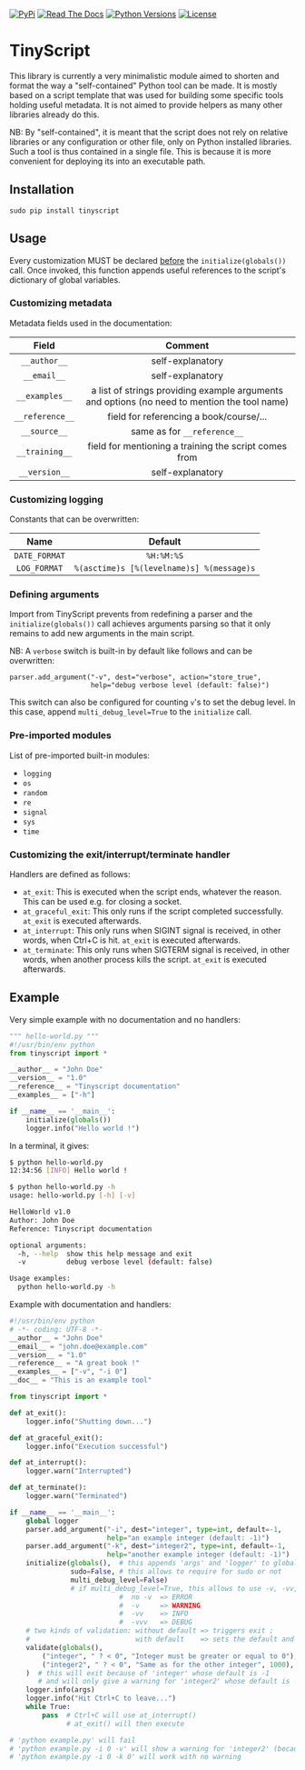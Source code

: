[![PyPi](https://img.shields.io/pypi/v/tinyscript.svg)](https://pypi.python.org/pypi/tinyscript/)
[![Read The Docs](https://readthedocs.org/projects/tinyscript/badge/?version=latest)](https://tinyscript.readthedocs.io/en/latest/?badge=latest)
[![Python Versions](https://img.shields.io/pypi/pyversions/tinyscript.svg)](https://pypi.python.org/pypi/tinyscript/)
[![License](https://img.shields.io/pypi/l/tinyscript.svg)](https://pypi.python.org/pypi/tinyscript/)

# TinyScript

This library is currently a very minimalistic module aimed to shorten and format the way a "self-contained" Python tool can be made. It is mostly based on a script template that was used for building some specific tools holding useful metadata. It is not aimed to provide helpers as many other libraries already do this.

NB: By "self-contained", it is meant that the script does not rely on relative libraries or any configuration or other file, only on Python installed libraries. Such a tool is thus contained in a single file. This is because it is more convenient for deploying its into an executable path.


## Installation

```
sudo pip install tinyscript
```


## Usage

Every customization MUST be declared <u>before</u> the ```initialize(globals())``` call. Once invoked, this function appends useful references to the script's dictionary of global variables.

### Customizing metadata

Metadata fields used in the documentation:

**Field** | **Comment**
:---: | :---:
```__author__``` | self-explanatory
```__email__``` | self-explanatory
```__examples__``` | a list of strings providing example arguments and options (no need to mention the tool name)
```__reference__``` | field for referencing a book/course/...
```__source__``` | same as for ```__reference__```
```__training__``` | field for mentioning a training the script comes from
```__version__``` | self-explanatory


### Customizing logging

Constants that can be overwritten:

**Name** | **Default**
:---: | :---:
```DATE_FORMAT``` | ```%H:%M:%S```
```LOG_FORMAT``` | ```%(asctime)s [%(levelname)s] %(message)s```


### Defining arguments

Import from TinyScript prevents from redefining a parser and the ```initialize(globals())``` call achieves arguments parsing so that it only remains to add new arguments in the main script.

NB: A ```verbose``` switch is built-in by default like follows and can be overwritten:

```
parser.add_argument("-v", dest="verbose", action="store_true",
                    help="debug verbose level (default: false)")
```

This switch can also be configured for counting `v`'s to set the debug level. In this case, append `multi_debug_level=True` to the `initialize` call.


### Pre-imported modules

List of pre-imported built-in modules:
- ```logging```
- ```os```
- ```random```
- ```re```
- ```signal```
- ```sys```
- ```time```


### Customizing the exit/interrupt/terminate handler

Handlers are defined as follows:

- `at_exit`: This is executed when the script ends, whatever the reason. This can be used e.g. for closing a socket.
- `at_graceful_exit`: This only runs if the script completed successfully. `at_exit` is executed afterwards.
- `at_interrupt`: This only runs when SIGINT signal is received, in other words, when Ctrl+C is hit. `at_exit` is executed afterwards.
- `at_terminate`: This only runs when SIGTERM signal is received, in other words, when another process kills the script. `at_exit` is executed afterwards.


## Example

Very simple example with no documentation and no handlers:

```py
""" hello-world.py """
#!/usr/bin/env python
from tinyscript import *

__author__ = "John Doe"
__version__ = "1.0"
__reference__ = "Tinyscript documentation"
__examples__ = ["-h"]

if __name__ == '__main__':
    initialize(globals())
    logger.info("Hello world !")
```

In a terminal, it gives:

```sh
$ python hello-world.py 
12:34:56 [INFO] Hello world !

$ python hello-world.py -h
usage: hello-world.py [-h] [-v]

HelloWorld v1.0
Author: John Doe
Reference: Tinyscript documentation

optional arguments:
  -h, --help  show this help message and exit
  -v          debug verbose level (default: false)

Usage examples:
  python hello-world.py -h

```


Example with documentation and handlers:

```py
#!/usr/bin/env python
# -*- coding: UTF-8 -*-
__author__ = "John Doe"
__email__ = "john.doe@example.com"
__version__ = "1.0"
__reference__ = "A great book !"
__examples__ = ["-v", "-i 0"]
__doc__ = "This is an example tool"

from tinyscript import *

def at_exit():
    logger.info("Shutting down...")

def at_graceful_exit():
    logger.info("Execution successful")

def at_interrupt():
    logger.warn("Interrupted")

def at_terminate():
    logger.warn("Terminated")

if __name__ == '__main__':
    global logger
    parser.add_argument("-i", dest="integer", type=int, default=-1,
                        help="an example integer (default: -1)")
    parser.add_argument("-k", dest="integer2", type=int, default=-1,
                        help="another example integer (default: -1)")
    initialize(globals(),  # this appends 'args' and 'logger' to globals
               sudo=False, # this allows to require for sudo or not
               multi_debug_level=False) 
               # if multi_debug_level=True, this allows to use -v, -vv, -vvv
                           #  no -v  => ERROR
                           #  -v     => WARNING
                           #  -vv    => INFO
                           #  -vvv   => DEBUG
    # two kinds of validation: without default => triggers exit ;
    #                          with default    => sets the default and continues
    validate(globals(),
        ("integer", " ? < 0", "Integer must be greater or equal to 0"),
        ("integer2", " ? < 0", "Same as for the other integer", 1000),
    )  # this will exit because of 'integer' whose default is -1
       # and will only give a warning for 'integer2' whose default is -1
    logger.info(args)
    logger.info("Hit Ctrl+C to leave...")
    while True:
        pass  # Ctrl+C will use at_interrupt()
              # at_exit() will then execute

# 'python example.py' will fail
# 'python example.py -i 0 -v' will show a warning for 'integer2' (because of -v)
# 'python example.py -i 0 -k 0' will work with no warning
```

